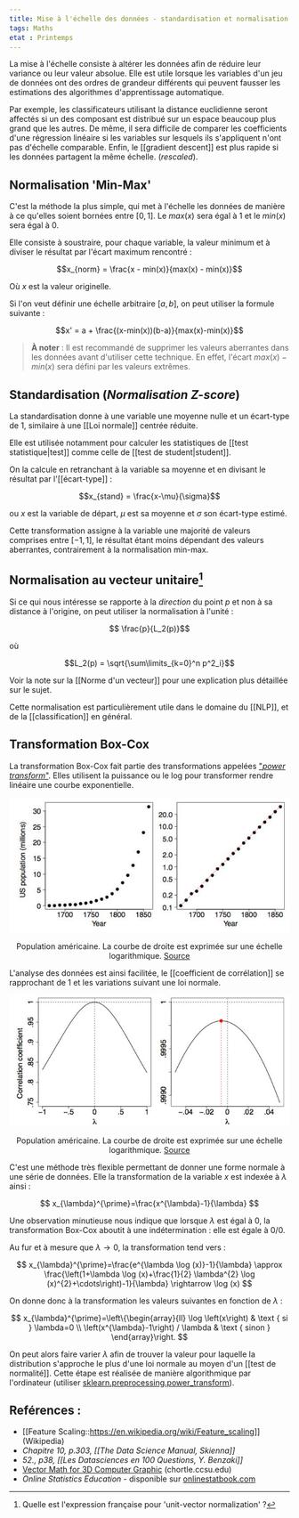 ```yaml
---
title: Mise à l'échelle des données - standardisation et normalisation
tags: Maths
etat : Printemps
---
```


La mise à l'échelle consiste à altérer les données afin de réduire leur variance ou leur valeur absolue. Elle est utile lorsque les variables d'un jeu de données ont des ordres de grandeur différents qui peuvent fausser les estimations des algorithmes d'apprentissage automatique.

Par exemple, les classificateurs utilisant la distance euclidienne seront affectés si un des composant est distribué sur un espace beaucoup plus grand que les autres. De même, il sera difficile de comparer les coefficients d'une régression linéaire si les variables sur lesquels ils s'appliquent n'ont pas d'échelle comparable. Enfin, le [[gradient descent]] est plus rapide si les données partagent la même échelle. (*rescaled*).

## Normalisation 'Min-Max'

C'est la méthode la plus simple, qui met à l'échelle les données de manière à ce qu'elles soient bornées entre $[0, 1]$. Le $max(x)$ sera égal à 1 et le $min(x)$ sera égal à 0.

Elle consiste à soustraire, pour chaque variable, la valeur minimum et à diviser le résultat par l'écart maximum rencontré :

$$x_{norm} = \frac{x - min(x)}{max(x) - min(x)}$$

Où $x$ est la valeur originelle. 

Si l'on veut définir une échelle arbitraire $[a,b]$, on peut utiliser la formule suivante :

$$x' = a + \frac{(x-min(x))(b-a)}{max(x)-min(x)}$$

> **À noter** :  Il est recommandé de supprimer les valeurs aberrantes dans les données avant d'utiliser cette technique. En effet, l'écart $max(x) - min(x)$ sera défini par les valeurs extrêmes.

## Standardisation (*Normalisation Z-score*)
La standardisation donne à une variable une moyenne nulle et un écart-type de 1, similaire à une [[Loi normale]] centrée réduite. 

Elle est utilisée notamment pour calculer les statistiques de [[test statistique\|test]] comme celle de [[test de student\|student]].

On la calcule en retranchant à la variable sa moyenne et en divisant le résultat par l'[[écart-type]] :

$$x_{stand} = \frac{x-\mu}{\sigma}$$

ou $x$ est la variable de départ, $\mu$ est sa moyenne et $\sigma$ son écart-type estimé.

Cette transformation assigne à la variable une majorité de valeurs comprises entre $[-1, 1]$, le résultat étant moins dépendant des valeurs aberrantes, contrairement à la normalisation min-max.

## Normalisation au vecteur unitaire[^1]

Si ce qui nous intéresse se rapporte à la *direction* du point $p$ et non à sa distance à l'origine, on peut utiliser la normalisation à l'unité :

$$ \frac{p}{L_2(p)}$$

où

$$L_2(p) = \sqrt{\sum\limits_{k=0}^n p^2_i}$$

Voir la note sur la [[Norme d'un vecteur]] pour une explication plus détaillée sur le sujet.

Cette normalisation est particulièrement utile dans le domaine du [[NLP]], et de la [[classification]] en général.

[^1]: Quelle est l'expression française pour 'unit-vector normalization' ?

## Transformation Box-Cox

La transformation Box-Cox fait partie des transformations appelées ["*power transform*"](http://onlinestatbook.com/2/transformations/tukey.html). Elles utilisent la puissance ou le log pour transformer rendre linéaire une courbe exponentielle. 

![log-transform](/assets/img/log_transform.png#center)
<div align="center">
	Population américaine. La courbe de droite est exprimée sur une échelle logarithmique. <a href="http://onlinestatbook.com/2/transformations/tukey.html"> Source </a>
</div>

L'analyse des données est ainsi facilitée, le [[coefficient de corrélation]] se rapprochant de 1 et les variations suivant une loi normale.

![](/assets/img/transform_corr.png#center)

<div align="center">
	Population américaine. La courbe de droite est exprimée sur une échelle logarithmique. <a href="http://onlinestatbook.com/2/transformations/tukey.html"> Source </a>
</div>

C'est une méthode très flexible permettant de donner une forme normale à une série de données. Elle la transformation de la variable $x$ est indexée à $\lambda$ ainsi :

$$
x_{\lambda}^{\prime}=\frac{x^{\lambda}-1}{\lambda}
$$

Une observation minutieuse nous indique que lorsque $\lambda$ est égal à $0$, la transformation Box-Cox aboutit à une indétermination : elle est égale à 0/0.

Au fur et à mesure que  $\lambda \rightarrow 0$, la transformation tend vers : 

$$
x_{\lambda}^{\prime}=\frac{e^{\lambda \log (x)}-1}{\lambda} \approx \frac{\left(1+\lambda \log (x)+\frac{1}{2} \lambda^{2} \log (x)^{2}+\cdots\right)-1}{\lambda} \rightarrow \log (x)
$$

On donne donc à la transformation les valeurs suivantes en fonction de $\lambda$ :

$$
x_{\lambda}^{\prime}=\left\{\begin{array}{ll}
\log \left(x\right) & \text { si } \lambda=0 \\
\left(x^{\lambda}-1\right) / \lambda & \text { sinon }
\end{array}\right.
$$

On peut alors faire varier $\lambda$ afin de trouver la valeur pour laquelle la distribution s'approche le plus d'une loi normale au moyen d'un [[test de normalité]]. Cette étape est réalisée de manière algorithmique par l'ordinateur (utiliser [sklearn.preprocessing.power_transform](https://scikit-learn.org/stable/modules/generated/sklearn.preprocessing.power_transform.html?highlight=box%20cox)).

## Reférences :
- [[Feature Scaling::https://en.wikipedia.org/wiki/Feature_scaling]] (Wikipedia)
- *Chapitre 10, p.303, [[The Data Science Manual, Skienna]]*
- *52., p38, [[Les Datasciences en 100 Questions, Y. Benzaki]]*
- [Vector Math for 3D Computer Graphic](https://chortle.ccsu.edu/VectorLessons/vectorIndex.html#07) (chortle.ccsu.edu)
- *Online Statistics Education* - disponible sur [onlinestatbook.com](http://onlinestatbook.com/2/transformations/box-cox.html)